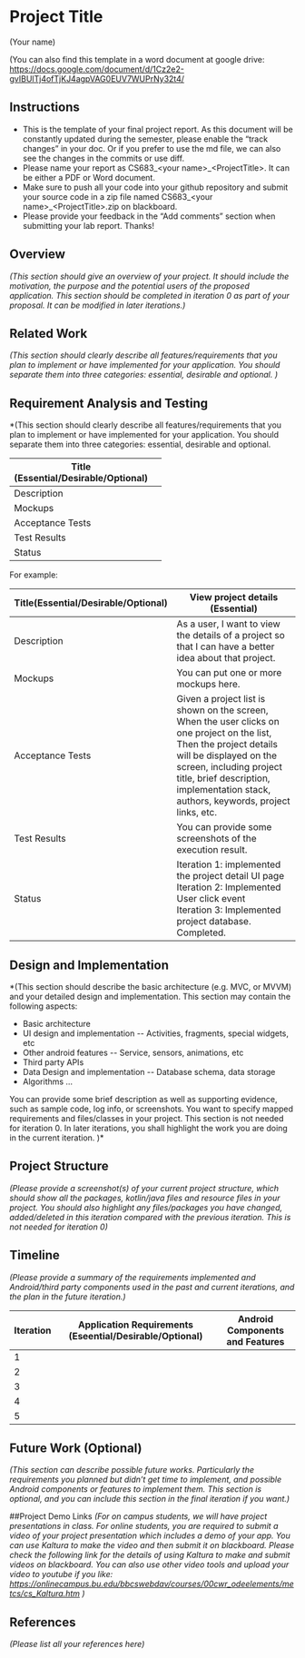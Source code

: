 # Project Title
(Your name)

(You can also find this template in a word document at google drive: https://docs.google.com/document/d/1Cz2e2-gvIBUlTj4ofTjKJ4agpVAG0EUV7WUPrNy32t4/

## Instructions
- This is the template of your final project report.  As this document will be constantly updated during the semester, please enable the “track changes” in your doc. Or if you prefer to use the md file, we can also see the changes in the commits or use diff.
- Please name your report as CS683_\<your name\>_\<ProjectTitle\>. It can be either a PDF or Word document. 
- Make sure to push all your code into your github repository and submit your source code in a zip file named CS683_\<your name\>_\<ProjectTitle\>.zip on blackboard. 
- Please provide your feedback in the “Add comments” section when submitting your lab report. Thanks! 


## Overview

*(This section should give an overview of your project. It should include the motivation, the purpose and the potential users of the proposed application. This section should be completed in iteration 0 as part of your proposal. It can be modified in later iterations.)*

## Related Work

*(This section should clearly describe all features/requirements that you plan to implement or have implemented for your application. You should separate them into three categories: essential, desirable and optional.
)*

## Requirement Analysis and Testing 

*(This section should clearly describe all features/requirements that you plan to implement or have implemented for your application. You should separate them into three categories: essential, desirable and optional.
 
|Title<br>(Essential/Desirable/Optional) |  |
|---|---|
|Description|  |
|Mockups| |
|Acceptance Tests| |
|Test Results| |
|Status| |

For example: 

|Title(Essential/Desirable/Optional)<br> |View project details (Essential)|
|---|---|
|Description|As a user, I want to view the details of a project so that I can have a better idea about that project.  |
|Mockups|You can put one or more mockups here. |
|Acceptance Tests|Given a project list is shown on the screen, <br> When the user clicks on one project on the list, <br>Then the project details will be displayed on the screen, including project title, brief description, implementation stack, authors, keywords, project links, etc.|
|Test Results| You can provide some screenshots of the execution result.|
|Status|Iteration 1: implemented the project detail UI page <br> Iteration 2: Implemented User click event<br> Iteration 3: Implemented project database. Completed. |)* 

## Design and Implementation

*(This section should describe the basic architecture (e.g. MVC, or MVVM) and your detailed design and implementation.  This section may contain the following aspects:
- Basic architecture
- UI design and implementation
-- Activities, fragments, special widgets, etc
- Other android features 
-- Service, sensors, animations, etc
- Third party APIs
- Data Design and implementation 
-- Database schema, data storage 
- Algorithms
…
    
You can provide some brief description as well as supporting evidence, such as sample code, log info, or screenshots. You want to specify mapped requirements and files/classes in your project. 
This section is not needed for iteration 0. In later iterations, you shall highlight the work you are doing  in the current iteration. )*

## Project Structure
*(Please provide a screenshot(s) of your current project structure, which should show all the packages, kotlin/java files and resource files in your project. You should also highlight any files/packages you have changed, added/deleted in this iteration compared with the previous iteration. This is not needed for iteration 0)*
    
## Timeline

*(Please provide  a summary of the requirements implemented and Android/third party components used in the past and current iterations, and the plan in the future iteration.)*

|Iteration | Application Requirements (Eseential/Desirable/Optional) | Android Components and Features| 
|---|---|---|
|1| | |
|2| | |
|3| | |
|4| | |
|5| | |

## Future Work (Optional)
*(This section can describe possible future works. Particularly the requirements you planned but didn’t get time to implement, and possible Android components or features to implement them. 
This section is optional, and you can include this section in the final iteration if you want.)*

    
##Project Demo Links
*(For on campus students, we will have project presentations in class. For online students, you are required to submit a video of your project presentation which includes a demo of your app. You can use Kaltura to make the video and then submit it on blackboard. Please check the following link for the details of using Kaltura to make and submit videos on blackboard. You can also use other video tools and upload your video to youtube if you like: https://onlinecampus.bu.edu/bbcswebdav/courses/00cwr_odeelements/metcs/cs_Kaltura.htm  )*


## References

*(Please list all your references here)*
